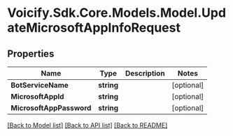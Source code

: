 # Voicify.Sdk.Core.Models.Model.UpdateMicrosoftAppInfoRequest
## Properties

Name | Type | Description | Notes
------------ | ------------- | ------------- | -------------
**BotServiceName** | **string** |  | [optional] 
**MicrosoftAppId** | **string** |  | [optional] 
**MicrosoftAppPassword** | **string** |  | [optional] 

[[Back to Model list]](../README.md#documentation-for-models) [[Back to API list]](../README.md#documentation-for-api-endpoints) [[Back to README]](../README.md)

